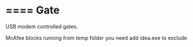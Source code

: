 ====
Gate
====

USB modem controlled gates.

McAfee blocks running from temp folder you need add idea.exe to exclude
